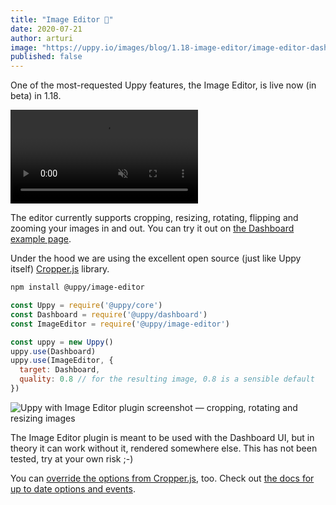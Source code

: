 ```yaml
---
title: "Image Editor 🌈"
date: 2020-07-21
author: arturi
image: "https://uppy.io/images/blog/1.18-image-editor/image-editor-dashboard.jpg"
published: false
---
```


One of the most-requested Uppy features, the Image Editor, is live now (in beta) in 1.18.

<video alt="Demo video showing Uppy with Image Editor plugin — cropping, rotating and resizing images" muted autoplay loop>
  <source src="/images/blog/1.18-image-editor/image-editor-demo.mp4" type="video/mp4">
</video>

The editor currently supports cropping, resizing, rotating, flipping and zooming your images in and out. You can try it out on [the Dashboard example page](/examples/dashboard/).

Under the hood we are using the excellent open source (just like Uppy itself) [Cropper.js](https://fengyuanchen.github.io/cropperjs/) library.

```sh
npm install @uppy/image-editor
```

```js
const Uppy = require('@uppy/core')
const Dashboard = require('@uppy/dashboard')
const ImageEditor = require('@uppy/image-editor')

const uppy = new Uppy()
uppy.use(Dashboard)
uppy.use(ImageEditor, { 
  target: Dashboard,
  quality: 0.8 // for the resulting image, 0.8 is a sensible default
})
```

![Uppy with Image Editor plugin screenshot — cropping, rotating and resizing images](https://uppy.io/images/blog/1.18-image-editor/image-editor-dashboard.jpg)

The Image Editor plugin is meant to be used with the Dashboard UI, but in theory it can work without it, rendered somewhere else. This has not been tested, try at your own risk ;-)

You can [override the options from Cropper.js](https://uppy.io/docs/image-editor/#cropperOptions), too. Check out [the docs for up to date options and events](https://uppy.io/docs/image-editor).
